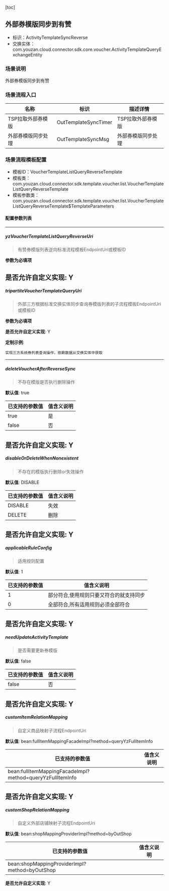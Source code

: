 [toc]

## 外部券模版同步到有赞
- 标识：ActivityTemplateSyncReverse
- 交换实体：com.youzan.cloud.connector.sdk.core.voucher.ActivityTemplateQueryExchangeEntity
### 场景说明
外部券模版同步到有赞
### 场景流程入口

名称 | 标识 | 描述详情
---|---|---
TSP拉取外部券模版 | OutTemplateSyncTimer | TSP拉取外部券模版
外部券模版同步处理 | OutTemplateSyncMsg | 外部券模版同步处理

### 场景流程模板配置
- 模板ID：VoucherTemplateListQueryReverseTemplate
- 模板类：com.youzan.cloud.connector.sdk.template.voucher.list.VoucherTemplateListQueryReverseTemplate
- 模板参数类：com.youzan.cloud.connector.sdk.template.voucher.list.VoucherTemplateListQueryReverseTemplate$TemplateParameters

#### 配置参数列表

---
##### yzVoucherTemplateListQueryReverseUri
> 有赞券模版列表逆向标准流程模板EndpointUri或模板ID

**参数为必填项**


**是否允许自定义实现**: Y
---
##### tripartiteVoucherTemplateQueryUri
> 外部三方根据标准交换实体同步查询券模版列表的子流程模板EndpointUri或模板ID

**参数为必填项**


**是否允许自定义实现**: Y

**定制示例**:
```
实现三方系统券列表查询操作，依赖数据从交换实体中获取
```
---
##### deleteVoucherAfterReverseSync
> 不存在模版是否执行删除操作

**默认值**: true

已支持的参数值 | 值含义说明
---|---
true | 是
false | 否

**是否允许自定义实现**: Y
---
##### disableOrDeleteWhenNonexistent
> 不存在的模版执行删除or失效操作

**默认值**: DISABLE

已支持的参数值 | 值含义说明
---|---
DISABLE | 失效
DELETE | 删除

**是否允许自定义实现**: Y
---
##### applicableRuleConfig
> 适用规则配置

**默认值**: 1

已支持的参数值 | 值含义说明
---|---
1 | 部分符合,使用规则只要又符合的就支持同步
0 | 全部符合,所有适用规则必须全部符合

**是否允许自定义实现**: Y
---
##### needUpdateActivityTemplate
> 是否需要更新券模版

**默认值**: false

已支持的参数值 | 值含义说明
---|---
false | 否

**是否允许自定义实现**: Y
---
##### customItemRelationMapping
> 自定义商品映射子流程EndpointUri

**默认值**: bean:fullItemMappingFacadeImpl?method=queryYzFullItemInfo

已支持的参数值 | 值含义说明
---|---
bean:fullItemMappingFacadeImpl?method=queryYzFullItemInfo | 

**是否允许自定义实现**: Y
---
##### customShopRelationMapping
> 自定义外部店铺映射子流程EndpointUri

**默认值**: bean:shopMappingProviderImpl?method=byOutShop

已支持的参数值 | 值含义说明
---|---
bean:shopMappingProviderImpl?method=byOutShop | 

**是否允许自定义实现**: Y

